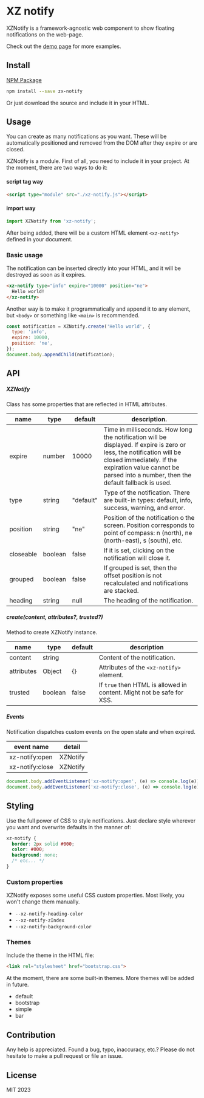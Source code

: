 # XZ notify

XZNotify is a framework-agnostic web component to show floating notifications on the web-page.

Check out the [demo page](https://www.whoop.ee/xz-notify/demo) for more examples.

## Install

[NPM Package](https://www.whoop.ee/package/xz-notify)

```sh
npm install --save zx-notify
```

Or just download the source and include it in your HTML.

## Usage

You can create as many notifications as you want. These will be automatically positioned and removed from the DOM after they expire or are closed.

XZNotify is a module. First of all, you need to include it in your project. At the moment, there are two ways to do it:

#### script tag way

```html
<script type="module" src="./xz-notify.js"></script>
```

#### import way

```js
import XZNotify from 'xz-notify';
```

After being added, there will be a custom HTML element `<xz-notify>` defined in your document.

### Basic usage

The notification can be inserted directly into your HTML, and it will be destroyed as soon as it expires.

```html
<xz-notify type="info" expire="10000" position="ne">
  Hello world!
</xz-notify>
```

Another way is to make it programmatically and append it to any element, but `<body>` or something like `<main>` is recommended.

```js
const notification = XZNotify.create('Hello world', {
  type: 'info',
  expire: 10000,
  position: 'ne',
});
document.body.appendChild(notification);
```

## API

##### XZNotify

Class has some properties that are reflected in HTML attributes.

| name      | type     | default   | description.
|-----------|----------|-----------|-----|
| expire    | number   | 10000     | Time in milliseconds. How long the notification will be displayed. If expire is zero or less, the notification will be closed immediately. If the expiration value cannot be parsed into a number, then the default fallback is used. |
| type      | string   | "default" | Type of the notification. There are built-in types: default, info, success, warning, and error. |
| position  | string   | "ne"      | Position of the notification o the screen. Position corresponds to point of compass: n (north), ne (north-east), s (south), etc. |
| closeable | boolean  | false     | If it is set, clicking on the notification will close it. |
| grouped   | boolean  | false     | If grouped is set, then the offset position is not recalculated and notifications are stacked. |
| heading   | string   | null      | The heading of the notification. |

##### create(content, attributes?, trusted?)

Method to create XZNotify instance.

| name       | type     | default | description |
|------------|----------|---------|-------------|
| content    | string   |         | Content of the notification. |
| attributes | Object   | {}      | Attributes of the `<xz-notify>` element. |
| trusted    | boolean  | false   | If `true` then HTML is allowed in content. Might not be safe for XSS. |

##### Events

Notification dispatches custom events on the open state and when expired.

| event name      | detail   |
|-----------------|----------|
| xz-notify:open  | XZNotify |
| xz-notify:close | XZNotify |

```js
document.body.addEventListener('xz-notify:open', (e) => console.log(e));
document.body.addEventListener('xz-notify:close', (e) => console.log(e));
```


## Styling

Use the full power of CSS to style notifications. Just declare style wherever you want and overwrite defaults in the manner of:

```css
xz-notify {
  border: 2px solid #000;
  color: #000;
  background: none;
  /* etc... */
}
```
### Custom properties

XZNotify exposes some useful CSS custom properties. Most likely, you won't change them manually. 

* `--xz-notify-heading-color`
* `--xz-notify-zIndex` 
* `--xz-notify-background-color`


### Themes

Include the theme in the HTML file:

```html
<link rel="stylesheet" href="bootstrap.css">
```

At the moment, there are some built-in themes. More themes will be added in future.

* default
* bootstrap
* simple
* bar

## Contribution

Any help is appreciated. Found a bug, typo, inaccuracy, etc.?
Please do not hesitate to make a pull request or file an issue.

## License

MIT 2023